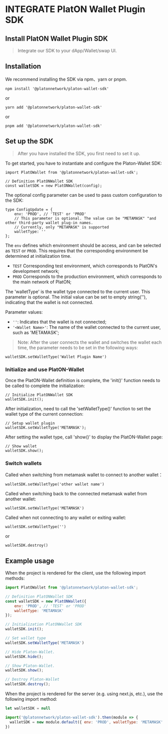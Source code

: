 # INTEGRATE PlatON Wallet Plugin SDK

## Install PlatON Wallet Plugin SDK

> Integrate our SDK to your dApp/Wallet/swap UI.

## Installation

We recommend installing the SDK via npm、yarn or pnpm.

```
npm install '@platonnetwork/platon-wallet-sdk'
```

or

```
yarn add '@platonnetwork/platon-wallet-sdk'
```

or

```
pnpm add '@platonnetwork/platon-wallet-sdk'
```


## Set up the SDK

> After you have installed the SDK, you first need to set it up.

To get started, you have to instantiate and configure the Platon-Wallet SDK:

```
import PlatOWallet from '@platonnetwork/platon-wallet-sdk';

// Definition PlatONWallet SDK
const walletSDK = new PlatONWallet(config);
```

The optional config parameter can be used to pass custom configuration to the SDK:

```
type ConfigUpdate = {
    env: 'PROD', // 'TEST' or 'PROD'
	// This parameter is optional. The value can be "METAMASK" "and other third-party wallet plug-in names. 
	// Currently, only "METAMASK" is supported
	walletType: ''	
};
```

The `env` defines which environment should be access, and can be selected as `TEST` or `PROD`. This requires that 
the corresponding environment be determined at initialization time.

- `TEST` Corresponding test environment, which corresponds to PlatON's development network;
- `PROD` Corresponds to the production environment, which corresponds to the main network of PlatON;


The 'walletType' is the wallet type connected to the current user. This parameter is optional. The initial 
value can be set to empty string(''), indicating that the wallet is not connected.

Parameter values:
- `''`: Indicates that the wallet is not connected;
- `'<Wallet Name>'`: The name of the wallet connected to the current user, such as 'METAMASK';

> Note: After the user connects the wallet and switches the wallet each time, the parameter needs to be set in the following ways:

```
walletSDK.setWalletType('Wallet Plugin Name')
```

### Initialize and use PlatON-Wallet

Once the PlatON-Wallet definition is complete, the 'init()' function needs to be called to complete the initialization:

```
// Initialize PlatONWallet SDK
walletSDK.init();
```

After initialization, need to call the 'setWalletType()' function to set the wallet type of the current connection:

```
// Setup wallet plugin
walletSDK.setWalletType('METAMASK');
```

After setting the wallet type, call 'show()' to display the PlatON-Wallet page:

```
// Show wallet
walletSDK.show();
```


### Switch wallets

Called when switching from metamask wallet to connect to another wallet：

```
walletSDK.setWalletType('other wallet name')
```

Called when switching back to the connected metamask wallet from another wallet:

```
walletSDK.setWalletType('METAMASK')
```

Called when not connecting to any wallet or exiting wallet: 

```
walletSDK.setWalletType('')
```

or 

```
walletSDK.destroy()
```


## Example usage

When the project is rendered for the client, use the following import methods:

```js
import PlatOWallet from '@platonnetwork/platon-wallet-sdk';

// Definition PlatONWallet SDK
const walletSDK = new PlatONWallet({
    env: 'PROD', // 'TEST' or 'PROD'
	walletType: 'METAMASK'
});

// Initialization PlatONWallet SDK
walletSDK.init();

// Set wallet type
walletSDK.setWalletType('METAMASK')

// Hide Platon-Wallet.
walletSDK.hide();

// Show Platon-Wallet.
walletSDK.show();

// Destroy Platon-Wallet
walletSDK.destroy();
```

When the project is rendered for the server (e.g. using next.js, etc.), use the following import method:

```next.js
let walletSDK = null

import('@platonnetwork/platon-wallet-sdk').then(module => {
  walletSDK = new module.default({ env: 'PROD', walletType: 'METAMASK' })
})
```



